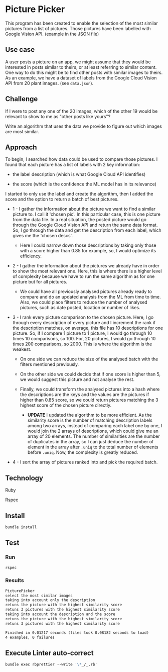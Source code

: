# Picture Picker

This program has been created to enable the selection of the most similar pictures from a list of pictures. Those pictures have been labelled with Google Vision API. (example in the JSON file)

## Use case

A user posts a picture on an app, we might assume that they would be interested in posts similar to theirs, or at least referring to similar content. One way to do this might be to find other posts with similar images to theirs. As an example, we have a dataset of labels from the Google Cloud Vision API from 20 plant images.
(see `data.json`).

## Challenge

If I were to post any one of the 20 images, which of the other 19 would be relevant to show to me as "other posts like yours"?

Write an algorithm that uses the data we provide to figure out which images are most similar.

## Approach

To begin, I searched how data could be used to compare those pictures. I found that each picture has a list of labels with 2 key information:

- the label description (which is what Google Cloud API identifies)

- the score (which is the confidence the ML model has in its relevance)

I started to only use the label and create the algorithm, then I added the score and the option to return a batch of best pictures.

- 1 - I gather the information about the picture we want to find a similar picture to. I call it 'chosen pic'. In this particular case, this is one picture from the data file. In a real situation, the posted picture would go through the Google Cloud Vision API and return the same data format. So, I go through the data and get the description from each label, which gives me the 'chosen descs'.

  - Here I could narrow down those descriptions by taking only those with a score higher than 0.85 for example, so, I would optimize its efficiency.

- 2 - I gather the information about the pictures we already have in order to show the most relevant one. Here, this is where there is a higher level of complexity because we have to run the same algorithm as for one picture but for all pictures.

  - We could have all previously analysed pictures already ready to compare and do an updated analysis from the ML from time to time. Also, we could place filters to reduce the number of analysed pictures, such as date posted, location or number of likes.

- 3 - I rank every picture comparison to the chosen picture. Here, I go through every description of every picture and I increment the rank if the description matches, on average, this file has 10 descriptions for one picture. So, if I compare 1 picture to 1 picture, I would go through 10 times 10 comparisons, so 100. For, 20 pictures, I would go through 10 times 200 comparisons, so 2000. This is where the algorithm is the weakest.

  - On one side we can reduce the size of the analysed batch with the filters mentioned previously.
  - On the other side we could decide that if one score is higher than 5, we would suggest this picture and not analyse the rest.
  - Finally, we could transform the analysed pictures into a hash where the descriptions are the keys and the values are the pictures if higher than 0.85 score, so we could return pictures matching the 3 highest score of the chosen picture directly.

    - **UPDATE** I updated the algorithm to be more efficient. As the similarity score is the number of matching description labels among two arrays, instead of comparing each label one by one, I would join the 2 arrays of descriptions, which could give me an array of 20 elements. The number of similarities are the number of duplicates in the array, so I can just deduce the number of element in the array after `.uniq` to the total number of elements before `.uniq`. Now, the complexity is greatly reduced.

- 4 - I sort the array of pictures ranked into and pick the required batch.

## Technology

Ruby

Rspec

## Install

```md
bundle install
```

## Test

### Run

```md
rspec
```

### Results

```md
PicturePicker
select the most similar images
taking into account only the description
retuns the picture with the highest similarity score
retuns 3 pictures with the highest similarity score
taking into account the description and the score
retuns the picture with the highest similarity score
retuns 3 pictures with the highest similarity score

Finished in 0.01217 seconds (files took 0.08182 seconds to load)
4 examples, 0 failures
```

## Execute Linter auto-correct

```md
bundle exec rbprettier --write '\*_/_.rb'
```
